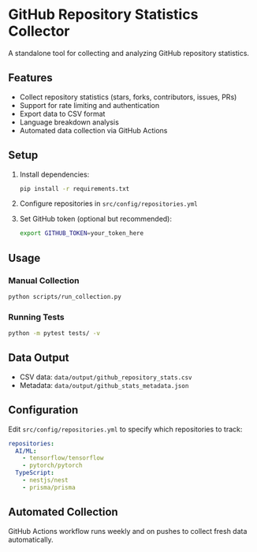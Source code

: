 # GitHub Repository Statistics Collector

A standalone tool for collecting and analyzing GitHub repository statistics.

## Features

- Collect repository statistics (stars, forks, contributors, issues, PRs)
- Support for rate limiting and authentication
- Export data to CSV format
- Language breakdown analysis
- Automated data collection via GitHub Actions

## Setup

1. Install dependencies:
   ```bash
   pip install -r requirements.txt
   ```

2. Configure repositories in `src/config/repositories.yml`

3. Set GitHub token (optional but recommended):
   ```bash
   export GITHUB_TOKEN=your_token_here
   ```

## Usage

### Manual Collection
```bash
python scripts/run_collection.py
```

### Running Tests
```bash
python -m pytest tests/ -v
```

## Data Output

- CSV data: `data/output/github_repository_stats.csv`
- Metadata: `data/output/github_stats_metadata.json`

## Configuration

Edit `src/config/repositories.yml` to specify which repositories to track:

```yaml
repositories:
  AI/ML:
    - tensorflow/tensorflow
    - pytorch/pytorch
  TypeScript:
    - nestjs/nest
    - prisma/prisma
```

## Automated Collection

GitHub Actions workflow runs weekly and on pushes to collect fresh data automatically.